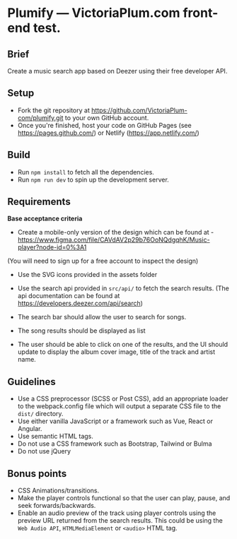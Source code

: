 # Plumify — VictoriaPlum.com front-end test.

## Brief

Create a music search app based on Deezer using their free developer API.  

## Setup

* Fork the git repository at https://github.com/VictoriaPlum-com/plumify.git to your own GitHub account.
* Once you're finished, host your code on GitHub Pages 
(see https://pages.github.com/) or Netlify (https://app.netlify.com/)

## Build

* Run `npm install` to fetch all the dependencies.
* Run `npm run dev` to spin up the development server.

## Requirements

**Base acceptance criteria**

- Create a mobile-only version of the design which can be found at -
  https://www.figma.com/file/CAVdAV2p29b76OoNQdgqhK/Music-player?node-id=0%3A1

(You will need to sign up for a free account to inspect the design)

- Use the SVG icons provided in the assets folder

- Use the search api provided in `src/api/` to fetch the search results.
(The api documentation can be found at https://developers.deezer.com/api/search)

- The search bar should allow the user to search for songs. 

- The song results should be displayed as list 

- The user should be able to click on one of the results, and the UI should update to 
display the album cover image, title of the track and artist name.

## Guidelines 

* Use a CSS preprocessor (SCSS or Post CSS), add an appropriate loader 
  to the webpack.config file which will output a separate CSS file to the `dist/` directory.
* Use either vanilla JavaScript or a framework such as Vue, React or Angular.  
* Use semantic HTML tags.
* Do not use a CSS framework such as Bootstrap, Tailwind or Bulma
* Do not use jQuery

## Bonus points

* CSS Animations/transitions.
* Make the player controls functional so that the user can play, pause, and seek forwards/backwards. 
* Enable an audio preview of the track using player controls using the preview URL returned from the
  search results. This could be using the `Web Audio API`, 
 `HTMLMediaElement` or `<audio>` HTML tag. 
